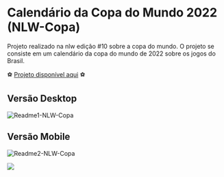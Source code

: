 <h1 align:"center">Calendário da Copa do Mundo 2022 (NLW-Copa)</h1>

<p>Projeto realizado na nlw edição #10 sobre a copa do mundo. O projeto se consiste em um calendário da copa do mundo de 2022 sobre os jogos do Brasil. </p>

:soccer: <a href="https://lucasn5.github.io/NLW-Copa/"> Projeto disponível aqui</a> ⚽

<h2>Versão Desktop </h2>

![Readme1-NLW-Copa](https://github.com/LucasN5/NLW-Copa/assets/88800411/7b064bc8-fd38-4781-90f4-3b67ad830d1a)

<h2>Versão Mobile</h2>

![Readme2-NLW-Copa](https://github.com/LucasN5/NLW-Copa/assets/88800411/756dd7bb-6ffa-4dce-9fc1-834cdf3af560)


<img src="![Readme2-NLW-Copa](https://github.com/LucasN5/NLW-Copa/assets/88800411/756dd7bb-6ffa-4dce-9fc1-834cdf3af560)"> </img>
